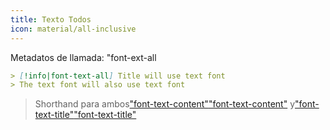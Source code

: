 ```yaml
---
title: Texto Todos
icon: material/all-inclusive
---
```


Metadatos de llamada: "font-ext-all

```md
> [!info|font-text-all] Title will use text font
> The text font will also use text font
```
> Shorthand para ambos["font-text-content"](../content-styling/page-16.md)["font-text-content"](../content-styling/page-16.md)
> y["font-text-title"](../title-styling/page-32.md)["font-text-title"](../title-styling/page-32.md)

